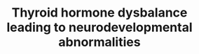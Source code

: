---
annotations:
- id: PW:0000501
  parent: signaling pathway
  type: Pathway Ontology
  value: thyroid hormone signaling pathway
authors:
- CMalyar
- Marvin M2
- Eweitz
citedin: ''
communities:
- AOP
description: 'Adverse Outcome Pathway for the effect of Thyroid hormone disruption.
  This AOP network is based on the human-relevant AOPs in AOP-Wiki that involve thyroid
  hormone and neurological adverse outcomes. '
last-edited: 2023-12-18
ndex: null
organisms:
- Homo sapiens
redirect_from:
- /index.php/Pathway:WP5227
- /instance/WP5227
- /instance/WP5227_r127806
revision: r127806
schema-jsonld:
- '@context': https://schema.org/
  '@id': https://wikipathways.github.io/pathways/WP5227.html
  '@type': Dataset
  creator:
    '@type': Organization
    name: WikiPathways
  description: 'Adverse Outcome Pathway for the effect of Thyroid hormone disruption.
    This AOP network is based on the human-relevant AOPs in AOP-Wiki that involve
    thyroid hormone and neurological adverse outcomes. '
  keywords: []
  license: CC0
  name: Thyroid hormone dysbalance leading to neurodevelopmental abnormalities
seo: CreativeWork
title: Thyroid hormone dysbalance leading to neurodevelopmental abnormalities
wpid: WP5227
---
